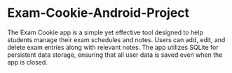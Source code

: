 # Exam-Cookie-Android-Project
The Exam Cookie app is a simple yet effective tool designed to help students manage their exam schedules and notes. Users can add, edit, and delete exam entries along with relevant notes. The app utilizes SQLite for persistent data storage, ensuring that all user data is saved even when the app is closed.
